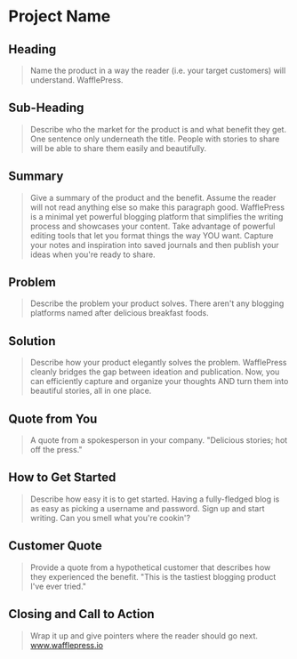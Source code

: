 # Project Name #

<!-- 
> This material was originally posted [here](http://www.quora.com/What-is-Amazons-approach-to-product-development-and-product-management). It is reproduced here for posterities sake.

There is an approach called "working backwards" that is widely used at Amazon. They work backwards from the customer, rather than starting with an idea for a product and trying to bolt customers onto it. While working backwards can be applied to any specific product decision, using this approach is especially important when developing new products or features.

For new initiatives a product manager typically starts by writing an internal press release announcing the finished product. The target audience for the press release is the new/updated product's customers, which can be retail customers or internal users of a tool or technology. Internal press releases are centered around the customer problem, how current solutions (internal or external) fail, and how the new product will blow away existing solutions.

If the benefits listed don't sound very interesting or exciting to customers, then perhaps they're not (and shouldn't be built). Instead, the product manager should keep iterating on the press release until they've come up with benefits that actually sound like benefits. Iterating on a press release is a lot less expensive than iterating on the product itself (and quicker!).

If the press release is more than a page and a half, it is probably too long. Keep it simple. 3-4 sentences for most paragraphs. Cut out the fat. Don't make it into a spec. You can accompany the press release with a FAQ that answers all of the other business or execution questions so the press release can stay focused on what the customer gets. My rule of thumb is that if the press release is hard to write, then the product is probably going to suck. Keep working at it until the outline for each paragraph flows. 

Oh, and I also like to write press-releases in what I call "Oprah-speak" for mainstream consumer products. Imagine you're sitting on Oprah's couch and have just explained the product to her, and then you listen as she explains it to her audience. That's "Oprah-speak", not "Geek-speak".

Once the project moves into development, the press release can be used as a touchstone; a guiding light. The product team can ask themselves, "Are we building what is in the press release?" If they find they're spending time building things that aren't in the press release (overbuilding), they need to ask themselves why. This keeps product development focused on achieving the customer benefits and not building extraneous stuff that takes longer to build, takes resources to maintain, and doesn't provide real customer benefit (at least not enough to warrant inclusion in the press release).
 -->
 
## Heading ##
  > Name the product in a way the reader (i.e. your target customers) will understand.
  WafflePress.

## Sub-Heading ##
  > Describe who the market for the product is and what benefit they get. One sentence only underneath the title.
  People with stories to share will be able to share them easily and
  beautifully.

## Summary ##
  > Give a summary of the product and the benefit. Assume the reader will not read anything else so make this paragraph good.
  WafflePress is a minimal yet powerful blogging platform that simplifies the writing process
  and showcases your content. Take advantage of powerful editing tools that let
  you format things the way YOU want. Capture your notes and inspiration into
  saved journals and then publish your ideas when you're ready to share.

## Problem ##
  > Describe the problem your product solves.
  There aren't any blogging platforms named after delicious breakfast foods.   

## Solution ##
  > Describe how your product elegantly solves the problem.
  WafflePress cleanly bridges the gap between ideation and publication. Now, you
  can efficiently capture and organize your thoughts AND turn them into
  beautiful stories, all in one place.

## Quote from You ##
  > A quote from a spokesperson in your company.
  "Delicious stories; hot off the press."

## How to Get Started ##
  > Describe how easy it is to get started.
  Having a fully-fledged blog is as easy as picking a username and password.
  Sign up and start writing. Can you smell what you're cookin'?

## Customer Quote ##
  > Provide a quote from a hypothetical customer that describes how they experienced the benefit.
  "This is the tastiest blogging product I've ever tried."

## Closing and Call to Action ##
  > Wrap it up and give pointers where the reader should go next.
  www.wafflepress.io

